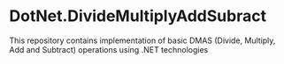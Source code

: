 # DotNet.DivideMultiplyAddSubract
This repository contains implementation of basic DMAS (Divide, Multiply, Add and Subtract) operations using .NET technologies 
